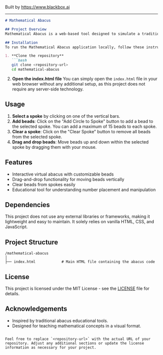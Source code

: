 
Built by https://www.blackbox.ai

---

```markdown
# Mathematical Abacus

## Project Overview
Mathematical Abacus is a web-based tool designed to simulate a traditional abacus for educational purposes. It allows users to interact with a virtual abacus, add and clear beads, and provides drag-and-drop functionality for enhanced usability. This project aims to help students visualize and understand numerical concepts and basic arithmetic using a classic method of counting.

## Installation
To run the Mathematical Abacus application locally, follow these instructions:

1. **Clone the repository**
   ```bash
   git clone <repository-url>
   cd mathematical-abacus
   ```

2. **Open the index.html file**
   You can simply open the `index.html` file in your web browser without any additional setup, as this project does not require any server-side technology.

## Usage
1. **Select a spoke** by clicking on one of the vertical bars.
2. **Add beads**: Click on the "Add Circle to Spoke" button to add a bead to the selected spoke. You can add a maximum of 15 beads to each spoke.
3. **Clear a spoke**: Click on the "Clear Spoke" button to remove all beads from the selected spoke.
4. **Drag and drop beads**: Move beads up and down within the selected spoke by dragging them with your mouse.

## Features
- Interactive virtual abacus with customizable beads
- Drag-and-drop functionality for moving beads vertically
- Clear beads from spokes easily
- Educational tool for understanding number placement and manipulation

## Dependencies
This project does not use any external libraries or frameworks, making it lightweight and easy to maintain. It solely relies on vanilla HTML, CSS, and JavaScript.

## Project Structure
```
/mathematical-abacus
│
├── index.html            # Main HTML file containing the abacus code
```

## License
This project is licensed under the MIT License - see the [LICENSE](LICENSE) file for details.

## Acknowledgements
- Inspired by traditional abacus educational tools.
- Designed for teaching mathematical concepts in a visual format.
```

Feel free to replace `<repository-url>` with the actual URL of your repository. Adjust any additional sections or update the license information as necessary for your project.